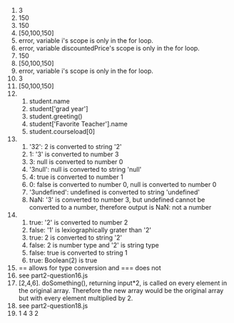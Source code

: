 1. 3
2. 150
3. 150
4. [50,100,150]
5. error, variable i's scope is only in the for loop.
6. error, variable discountedPrice's scope is only in the for loop.
7. 150
8. [50,100,150]
9. error, variable i's scope is only in the for loop.
10. 3
11. [50,100,150]
12.  
    1. student.name
    2. student['grad year']
    3. student.greeting()
    4. student['Favorite Teacher'].name
    5. student.courseload[0]
13. 
    1. '32': 2 is converted to string '2'
    2. 1: '3' is converted to number 3
    3. 3: null is converted to number 0
    4. '3null': null is converted to string 'null'
    5. 4: true is converted to number 1
    6. 0: false is converted to number 0, null is converted to number 0
    7. '3undefined': undefined is converted to string 'undefined'
    8. NaN: '3' is converted to number 3, but undefined cannot be converted to a number, therefore output is NaN: not a number
14. 
    1. true: '2' is converted to number 2
    2. false: '1' is lexiographically grater than '2'
    3. true: 2 is converted to string '2'
    4. false: 2 is number type and '2' is string type
    5. false: true is converted to string 1
    6. true: Boolean(2) is true
15. == allows for type conversion and === does not
16. see part2-question16.js
17. [2,4,6]. doSomething(), returning input*2, is called on every element in the original array. 
    Therefore the new array would be the original array but with every element multiplied by 2.
18. see part2-question18.js
19. 1 4 3 2